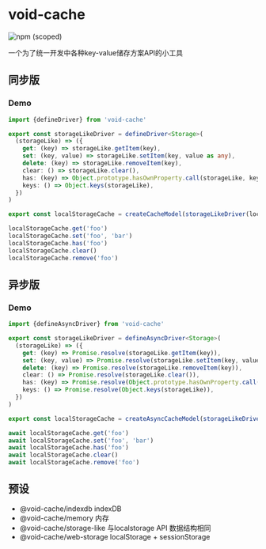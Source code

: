 # void-cache

![npm (scoped)](https://img.shields.io/npm/v/void-cache?style=flat-square)

一个为了统一开发中各种key-value储存方案API的小工具

## 同步版

### Demo

```ts
import {defineDriver} from 'void-cache'

export const storageLikeDriver = defineDriver<Storage>(
  (storageLike) => ({
    get: (key) => storageLike.getItem(key),
    set: (key, value) => storageLike.setItem(key, value as any),
    delete: (key) => storageLike.removeItem(key),
    clear: () => storageLike.clear(),
    has: (key) => Object.prototype.hasOwnProperty.call(storageLike, key),
    keys: () => Object.keys(storageLike),
  })
)

export const localStorageCache = createCacheModel(storageLikeDriver(localStorage))

localStorageCache.get('foo')
localStorageCache.set('foo', 'bar')
localStorageCache.has('foo')
localStorageCache.clear()
localStorageCache.remove('foo')
```

## 异步版

### Demo

```ts
import {defineAsyncDriver} from 'void-cache'

export const storageLikeDriver = defineAsyncDriver<Storage>(
  (storageLike) => ({
    get: (key) => Promise.resolve(storageLike.getItem(key)),
    set: (key, value) => Promise.resolve(storageLike.setItem(key, value as any)),
    delete: (key) => Promise.resolve(storageLike.removeItem(key)),
    clear: () => Promise.resolve(storageLike.clear()),
    has: (key) => Promise.resolve(Object.prototype.hasOwnProperty.call(storageLike, key)),
    keys: () => Promise.resolve(Object.keys(storageLike)),
  })
)

export const localStorageCache = createAsyncCacheModel(storageLikeDriver(localStorage))

await localStorageCache.get('foo')
await localStorageCache.set('foo', 'bar')
await localStorageCache.has('foo')
await localStorageCache.clear()
await localStorageCache.remove('foo')
```

## 预设

- @void-cache/indexdb indexDB 
- @void-cache/memory 内存
- @void-cache/storage-like 与localstorage API 数据结构相同
- @void-cache/web-storage localStorage + sessionStorage
